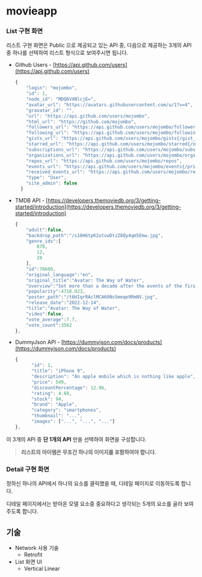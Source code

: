 # movieapp

### List 구현 화면

리스트 구현 화면은 Public 으로 제공되고 있는 API 중, 다음으로 제공하는 3개의 API중 하나를 선택하여 리스트 형식으로 보여주시면 됩니다.

- Github Users - [https://api.github.com/users](https://api.github.com/users)
    
    ```jsx
    {
        "login": "mojombo",
        "id": 1,
        "node_id": "MDQ6VXNlcjE=",
        "avatar_url": "https://avatars.githubusercontent.com/u/1?v=4",
        "gravatar_id": "",
        "url": "https://api.github.com/users/mojombo",
        "html_url": "https://github.com/mojombo",
        "followers_url": "https://api.github.com/users/mojombo/followers",
        "following_url": "https://api.github.com/users/mojombo/following{/other_user}",
        "gists_url": "https://api.github.com/users/mojombo/gists{/gist_id}",
        "starred_url": "https://api.github.com/users/mojombo/starred{/owner}{/repo}",
        "subscriptions_url": "https://api.github.com/users/mojombo/subscriptions",
        "organizations_url": "https://api.github.com/users/mojombo/orgs",
        "repos_url": "https://api.github.com/users/mojombo/repos",
        "events_url": "https://api.github.com/users/mojombo/events{/privacy}",
        "received_events_url": "https://api.github.com/users/mojombo/received_events",
        "type": "User",
        "site_admin": false
      }
    ```
    
- TMDB API - [https://developers.themoviedb.org/3/getting-started/introduction](https://developers.themoviedb.org/3/getting-started/introduction)
    
    ```jsx
    {
    	"adult":false,
    	"backdrop_path":"/s16H6tpK2utvwDtzZ8Qy4qm5Emw.jpg",
    	"genre_ids":[
    		878,
    		12,
    		28
    	],
    	"id":76600,
    	"original_language":"en",
    	"original_title":"Avatar: The Way of Water",
    	"overview":"Set more than a decade after the events of the first film, learn the story of the Sully family (Jake, Neytiri, and their kids), the trouble that follows them, the lengths they go to keep each other safe, the battles they fight to stay alive, and the tragedies they endure.",
    	"popularity":4718.023,
    	"poster_path":"/t6HIqrRAclMCA60NsSmeqe9RmNV.jpg",
    	"release_date":"2022-12-14",
    	"title":"Avatar: The Way of Water",
    	"video":false,
    	"vote_average":7.7,
    	"vote_count":3562
    },
    ```
    
- DummyJson API - [https://dummyjson.com/docs/products](https://dummyjson.com/docs/products)
    
    ```jsx
    {
          "id": 1,
          "title": "iPhone 9",
          "description": "An apple mobile which is nothing like apple",
          "price": 549,
          "discountPercentage": 12.96,
          "rating": 4.69,
          "stock": 94,
          "brand": "Apple",
          "category": "smartphones",
          "thumbnail": "...",
          "images": ["...", "...", "..."]
    },
    ```
    

이 3개의 API 중 **단 1개의 API** 만을 선택하여 화면을 구성합니다.

> **리스트의 아이템은 무조건 하나의 이미지를 포함하여야 합니다.**
> 

### Detail 구현 화면

정하신 하나의 API에서 하나의 요소를 클릭했을 때, 디테일 페이지로 이동하도록 합니다. 

디테일 페이지에서는 받아온 모델 요소중 중요하다고 생각되는 5개의 요소를 골라 보여주도록 합니다.


## 기술

- Network 사용 기술
    - Retrofit
- List 화면 UI
    - Vertical Linear
